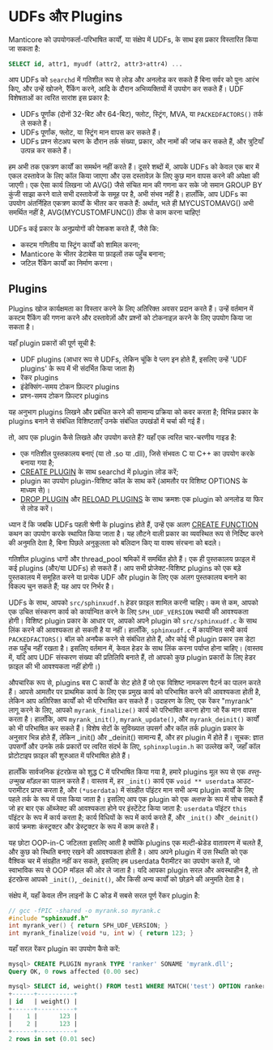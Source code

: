 # UDFs और Plugins

Manticore को उपयोगकर्ता-परिभाषित कार्यों, या संक्षेप में UDFs, के साथ इस प्रकार विस्तारित किया जा सकता है:

```sql
SELECT id, attr1, myudf (attr2, attr3+attr4) ...
```

आप UDFs को `searchd` में गतिशील रूप से लोड और अनलोड कर सकते हैं बिना सर्वर को पुनः आरंभ किए, और उन्हें खोजने, रैंकिंग करने, आदि के दौरान अभिव्यक्तियों में उपयोग कर सकते हैं। UDF विशेषताओं का त्वरित सारांश इस प्रकार है:

* UDFs पूर्णांक (दोनों 32-बिट और 64-बिट), फ्लोट, स्ट्रिंग, MVA, या `PACKEDFACTORS()` तर्क ले सकते हैं।
* UDFs पूर्णांक, फ्लोट, या स्ट्रिंग मान वापस कर सकते हैं।
* UDFs प्रश्न सेटअप चरण के दौरान तर्क संख्या, प्रकार, और नामों की जांच कर सकते हैं, और त्रुटियाँ उत्पन्न कर सकते हैं।

हम अभी तक एकत्रण कार्यों का समर्थन नहीं करते हैं। दूसरे शब्दों में, आपके UDFs को केवल एक बार में एकल दस्तावेज के लिए कॉल किया जाएगा और उस दस्तावेज़ के लिए कुछ मान वापस करने की अपेक्षा की जाएगी। एक ऐसा कार्य लिखना जो AVG() जैसे संचित मान की गणना कर सके जो समान GROUP BY कुंजी साझा करने वाले सभी दस्तावेजों के समूह पर है, अभी संभव नहीं है। हालाँकि, आप UDFs का उपयोग अंतर्निहित एकत्रण कार्यों के भीतर कर सकते हैं: अर्थात्, भले ही MYCUSTOMAVG() अभी समर्थित नहीं है, AVG(MYCUSTOMFUNC()) ठीक से काम करना चाहिए!

UDFs कई प्रकार के अनुप्रयोगों की पेशकश करते हैं, जैसे कि:

* कस्टम गणितीय या स्ट्रिंग कार्यों को शामिल करना;
* Manticore के भीतर डेटाबेस या फ़ाइलों तक पहुँच बनाना;
* जटिल रैंकिंग कार्यों का निर्माण करना।

## Plugins

Plugins खोज कार्यक्षमता का विस्तार करने के लिए अतिरिक्त अवसर प्रदान करते हैं। उन्हें वर्तमान में कस्टम रैंकिंग की गणना करने और दस्तावेज़ों और प्रश्नों को टोकनाइज़ करने के लिए उपयोग किया जा सकता है।

यहाँ plugin प्रकारों की पूर्ण सूची है:

* UDF plugins (आधार रूप से UDFs, लेकिन चूंकि वे प्लग इन होते हैं, इसलिए उन्हें 'UDF plugins' के रूप में भी संदर्भित किया जाता है)
* रेंकर plugins
* इंडेक्सिंग-समय टोकन फ़िल्टर plugins
* प्रश्न-समय टोकन फ़िल्टर plugins

यह अनुभाग plugins लिखने और प्रबंधित करने की सामान्य प्रक्रिया को कवर करता है; विभिन्न प्रकार के plugins बनाने से संबंधित विशिष्टताएँ उनके संबंधित उपखंडों में चर्चा की गई हैं।

तो, आप एक plugin कैसे लिखते और उपयोग करते हैं? यहाँ एक त्वरित चार-चरणीय गाइड है:

* एक गतिशील पुस्तकालय बनाएं (या तो .so या .dll), जिसे संभवतः C या C++ का उपयोग करके बनाया गया है;
* [CREATE PLUGIN](../../Extensions/UDFs_and_Plugins/Plugins/Creating_a_plugin.md) के साथ searchd में plugin लोड करें;
* plugin का उपयोग plugin-विशिष्ट कॉल के साथ करें (आमतौर पर विशिष्ट OPTIONS के माध्यम से)।
* [DROP PLUGIN](../../Extensions/UDFs_and_Plugins/Plugins/Deleting_a_plugin.md) और [RELOAD PLUGINS](../../Extensions/UDFs_and_Plugins/Plugins/Reloading_plugins.md) के साथ क्रमशः एक plugin को अनलोड या फिर से लोड करें।

ध्यान दें कि जबकि UDFs पहली श्रेणी के plugins होते हैं, उन्हें एक अलग [CREATE FUNCTION](../../Extensions/UDFs_and_Plugins/UDF/Creating_a_function.md) कथन का उपयोग करके स्थापित किया जाता है। यह लौटने वाली प्रकार का व्यवस्थित रूप से निर्दिष्ट करने की अनुमति देता है, बिना पिछले अनुकूलता को बलिदान किए या वाक्य संरचना को बदले।

गतिशील plugins धागों और thread_pool श्रमिकों में समर्थित होते हैं। एक ही पुस्तकालय फ़ाइल में कई plugins (और/या UDFs) हो सकते हैं। आप सभी प्रोजेक्ट-विशिष्ट plugins को एक बड़े पुस्तकालय में समूहित करने या प्रत्येक UDF और plugin के लिए एक अलग पुस्तकालय बनाने का विकल्प चुन सकते हैं; यह आप पर निर्भर है।

UDFs के साथ, आपको `src/sphinxudf.h` हेडर फ़ाइल शामिल करनी चाहिए। कम से कम, आपको एक उचित संस्करण कार्य को कार्यान्वित करने के लिए `SPH_UDF_VERSION` स्थायी की आवश्यकता होगी। विशिष्ट plugin प्रकार के आधार पर, आपको अपने plugin को `src/sphinxudf.c` के साथ लिंक करने की आवश्यकता हो सकती है या नहीं। हालाँकि, `sphinxudf.c` में कार्यान्वित सभी कार्य `PACKEDFACTORS()` बॉल को अनपैक करने से संबंधित होते हैं, और कोई भी plugin प्रकार उस डेटा तक पहुँच नहीं रखता है। इसलिए वर्तमान में, केवल हेडर के साथ लिंक करना पर्याप्त होना चाहिए। (वास्तव में, यदि आप UDF संस्करण संख्या की प्रतिलिपि बनाते हैं, तो आपको कुछ plugin प्रकारों के लिए हेडर फ़ाइल की भी आवश्यकता नहीं होगी।)

औपचारिक रूप से, plugins बस C कार्यों के सेट होते हैं जो एक विशिष्ट नामकरण पैटर्न का पालन करते हैं। आपसे आमतौर पर प्राथमिक कार्य के लिए एक प्रमुख कार्य को परिभाषित करने की आवश्यकता होती है, लेकिन आप अतिरिक्त कार्यों को भी परिभाषित कर सकते हैं। उदाहरण के लिए, एक रेंकर "myrank" लागू करने के लिए, आपको `myrank_finalize()` कार्य को परिभाषित करना होगा जो रैंक मान वापस करता है। हालाँकि, आप `myrank_init()`, `myrank_update()`, और `myrank_deinit()` कार्यों को भी परिभाषित कर सकते हैं। विशेष सेटों के सुविख्यात उपसर्ग और कॉल तर्क plugin प्रकार के अनुसार भिन्न होते हैं, लेकिन _init() और _deinit() सामान्य हैं, और हर plugin में होते हैं। सूचक: ज्ञात उपसर्गों और उनके तर्क प्रकारों पर त्वरित संदर्भ के लिए, `sphinxplugin.h` का उल्लेख करें, जहाँ कॉल प्रोटोटाइप फ़ाइल की शुरुआत में परिभाषित होते हैं।

हालाँकि सार्वजनिक इंटरफ़ेस को शुद्ध C में परिभाषित किया गया है, हमारे plugins मूल रूप से एक *वस्तु-उन्मुख मॉडल* का पालन करते हैं। वास्तव में, हर `_init()` कार्य एक `void ** userdata` आउट-परामीटर प्राप्त करता है, और `(*userdata)` में संग्रहीत पॉइंटर मान सभी अन्य plugin कार्यों के लिए पहले तर्क के रूप में पास किया जाता है। इसलिए आप एक plugin को एक *क्लास* के रूप में सोच सकते हैं जो हर बार एक ऑब्जेक्ट की आवश्यकता होने पर इंस्टेंटेट किया जाता है: `userdata` पॉइंटर `this` पॉइंटर के रूप में कार्य करता है; कार्य विधियों के रूप में कार्य करते हैं, और `_init()` और `_deinit()` कार्य क्रमशः कंस्ट्रक्टर और डेस्ट्रक्टर के रूप में काम करते हैं।

यह छोटा OOP-in-C जटिलता इसलिए आती है क्योंकि plugins एक मल्टी-थ्रेडेड वातावरण में चलते हैं, और कुछ को स्थिति बनाए रखने की आवश्यकता होती है। आप अपने plugin में उस स्थिति को एक वैश्विक चर में संग्रहीत नहीं कर सकते, इसलिए हम userdata पैरामीटर का उपयोग करते हैं, जो स्वाभाविक रूप से OOP मॉडल की ओर ले जाता है। यदि आपका plugin सरल और अवस्थाहीन है, तो इंटरफ़ेस आपको `_init()`, `_deinit()`, और किसी अन्य कार्यों को छोड़ने की अनुमति देता है।

संक्षेप में, यहाँ केवल तीन लाइनों के C कोड में सबसे सरल पूर्ण रेंकर plugin है:

```c
// gcc -fPIC -shared -o myrank.so myrank.c
#include "sphinxudf.h"
int myrank_ver() { return SPH_UDF_VERSION; }
int myrank_finalize(void *u, int w) { return 123; }
```

यहाँ सरल रेंकर plugin का उपयोग कैसे करें:

```sql
mysql> CREATE PLUGIN myrank TYPE 'ranker' SONAME 'myrank.dll';
Query OK, 0 rows affected (0.00 sec)

mysql> SELECT id, weight() FROM test1 WHERE MATCH('test') OPTION ranker=myrank('');
+------+----------+
| id   | weight() |
+------+----------+
|    1 |      123 |
|    2 |      123 |
+------+----------+
2 rows in set (0.01 sec)
```
<!-- proofread -->

